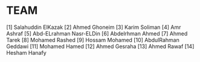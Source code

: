 # TEAM

[1] Salahuddin ElKazak
[2] Ahmed Ghoneim
[3] Karim Soliman
[4] Amr Ashraf
[5] Abd-ELrahman Nasr-ELDin
[6] Abdelrhman Ahmed
[7] Ahmed Tarek
[8] Mohamed Rashed
[9] Hossam Mohamed
[10] AbdulRahman Geddawi
[11] Mohamed Hamed
[12] Ahmed Gesraha
[13] Ahmed Rawaf
[14] Hesham Hanafy